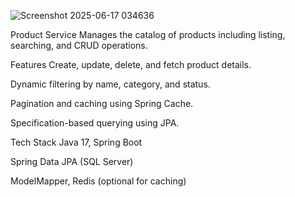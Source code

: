 
![Screenshot 2025-06-17 034636](https://github.com/user-attachments/assets/02a2381e-35be-43a3-95d9-06e274e0f563)

Product Service
Manages the catalog of products including listing, searching, and CRUD operations.

Features
Create, update, delete, and fetch product details.

Dynamic filtering by name, category, and status.

Pagination and caching using Spring Cache.

Specification-based querying using JPA.

Tech Stack
Java 17, Spring Boot

Spring Data JPA (SQL Server)

ModelMapper, Redis (optional for caching)
